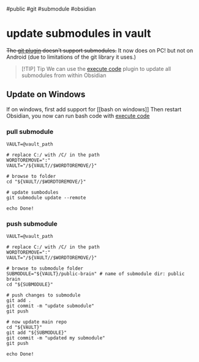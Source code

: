 #public #git #submodule #obsidian

# update submodules in vault
~~The [git plugin](https://github.com/denolehov/obsidian-git) doesn't support submodules.~~ It now does on PC! 
but not on Android (due to limitations of the git library it uses.)

> [!TIP] Tip
> We can use the [execute code](https://github.com/twibiral/obsidian-execute-code) plugin to update all submodules from within Obsidian

## Update on Windows
If on windows, first add support for [[bash on windows]]
Then restart Obsidian, you now can run bash code with [execute code](https://github.com/twibiral/obsidian-execute-code)

### pull submodule
```shell
VAULT=@vault_path

# replace C:/ with /C/ in the path
WORDTOREMOVE=":"
VAULT="/${VAULT//$WORDTOREMOVE/}"

# browse to folder
cd "${VAULT//$WORDTOREMOVE/}"

# update sumbodules
git submodule update --remote

echo Done!
```

### push submodule
```shell
VAULT=@vault_path

# replace C:/ with /C/ in the path
WORDTOREMOVE=":"
VAULT="/${VAULT//$WORDTOREMOVE/}"

# browse to submodule folder
SUBMODULE="${VAULT}/public-brain" # name of submodule dir: public brain 
cd "${SUBMODULE}"  

# push changes to submodule
git add .
git commit -m "update submodule"
git push

# now update main repo
cd "${VAULT}"
git add "${SUBMODULE}"
git commit -m "updated my submodule"
git push

echo Done!
```